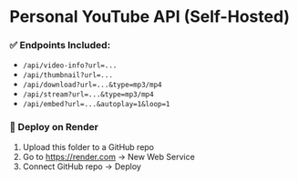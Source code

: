 # Personal YouTube API (Self-Hosted)

### ✅ Endpoints Included:
- `/api/video-info?url=...`
- `/api/thumbnail?url=...`
- `/api/download?url=...&type=mp3/mp4`
- `/api/stream?url=...&type=mp3/mp4`
- `/api/embed?url=...&autoplay=1&loop=1`

### 🚀 Deploy on Render
1. Upload this folder to a GitHub repo
2. Go to https://render.com → New Web Service
3. Connect GitHub repo → Deploy
